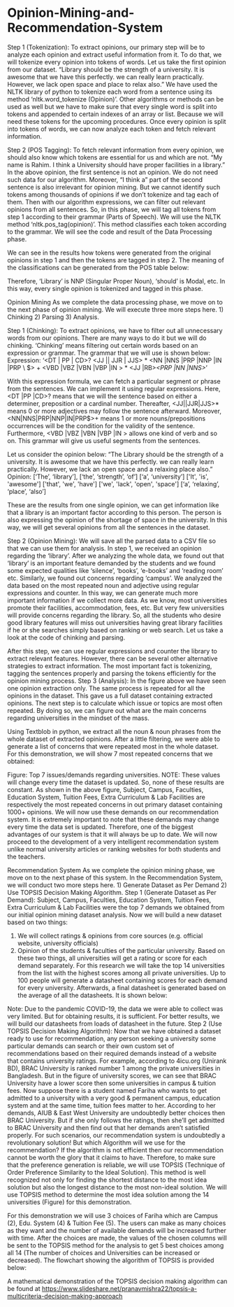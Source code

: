 # Opinion-Mining-and-Recommendation-System

Step 1 (Tokenization):
To extract opinions, our primary step will be to analyze each opinion and extract useful information from it. To do that, we will tokenize every opinion into tokens of words. Let us take the first opinion from our dataset.
“Library should be the strength of a university. It is awesome that we have this perfectly. we can really learn practically. However, we lack open space and place to relax also.” 
We have used the NLTK library of python to tokenize each word from a sentence using its method ‘nltk.word_tokenize (Opinion)’. Other algorithms or methods can be used as well but we have to make sure that every single word is split into tokens and appended to certain indexes of an array or list. Because we will need these tokens for the upcoming procedures. Once every opinion is split into tokens of words, we can now analyze each token and fetch relevant information. 

Step 2 (POS Tagging):
To fetch relevant information from every opinion, we should also know which tokens are essential for us and which are not. 
“My name is Rahim. I think a University should have proper facilities in a library.” 
In the above opinion, the first sentence is not an opinion. We do not need such data for our algorithm. Moreover, “I think a” part of the second sentence is also irrelevant for opinion mining. But we cannot identify such tokens among thousands of opinions if we don’t tokenize and tag each of them. Then with our algorithm expressions, we can filter out relevant opinions from all sentences. So, in this phase, we will tag all tokens from step 1 according to their grammar (Parts of Speech). We will use the NLTK method ‘nltk.pos_tag(opinion)’. This method classifies each token according to the grammar. 
We will see the code and result of the Data Processing phase.





We can see in the results how tokens were generated from the original opinions in step 1 and then the tokens are tagged in step 2. The meaning of the classifications can be generated from the POS table below:


Therefore, ‘Library’ is NNP (Singular Proper Noun), ‘should’ is Modal, etc. In this way, every single opinion is tokenized and tagged in this phase.

Opinion Mining
As we complete the data processing phase, we move on to the next phase of opinion mining. We will execute three more steps here. 1) Chinking 2) Parsing 3) Analysis.

Step 1 (Chinking):
To extract opinions, we have to filter out all unnecessary words from our opinions. There are many ways to do it but we will do chinking. ‘Chinking’ means filtering out certain words based on an expression or grammar. The grammar that we will use is shown below:
Expression: ‘<DT | PP | CD>? <JJ || JJR | JJS> * <NN |NNS |PRP |NNP |IN |PRP \ $> + <VBD |VBZ |VBN |VBP |IN > * <JJ |RB>*<PRP |NN |NNS>*’

With this expression formula, we can fetch a particular segment or phrase from the sentences. We can implement it using regular expressions. 
Here, <DT |PP |CD>? means that we will the sentence based on either a determiner, preposition or a cardinal number. Thereafter, <JJ||JJR|JJS>* means 0 or more adjectives may follow the sentence afterward. Moreover, <NN|NNS|PRP|NNP|IN|PRP\$>+ means 1 or more nouns/prepositions occurrences will be the condition for the validity of the sentence. Furthermore, <VBD |VBZ |VBN |VBP |IN > allows one kind of verb and so on. This grammar will give us useful segments from the sentences. 

Let us consider the opinion below:
“The Library should be the strength of a university. It is awesome that we have this perfectly. we can really learn practically. However, we lack an open space and a relaxing place also.” 
Opinion: 
[‘The’, ‘library’], [‘the’, ‘strength’, ‘of’] [‘a’, ‘university’] 
['It', 'is', 'awesome'] ['that', 'we', 'have']
['we', 'lack', 'open', 'space'] [‘a’, ‘relaxing’, ‘place’, ‘also’]

These are the results from one single opinion, we can get information like that a library is an important factor according to this person. The person is also expressing the opinion of the shortage of space in the university. In this way, we will get several opinions from all the sentences in the dataset.

Step 2 (Opinion Mining):
We will save all the parsed data to a CSV file so that we can use them for analysis. In step 1, we received an opinion regarding the ‘library’. After we analyzing the whole data, we found out that ‘library’ is an important feature demanded by the students and we found some expected qualities like ‘silence’, ‘books’, ‘e-books’ and ‘reading room’ etc. Similarly, we found out concerns regarding ‘campus’. We analyzed the data based on the most repeated noun and adjective using regular expressions and counter. In this way, we can generate much more important information if we collect more data.
As we know, most universities promote their facilities, accommodation, fees, etc. But very few universities will provide concerns regarding the library. So, all the students who desire good library features will miss out universities having great library facilities if he or she searches simply based on ranking or web search. Let us take a look at the code of chinking and parsing.

 

 

After this step, we can use regular expressions and counter the library to extract relevant features. However, there can be several other alternative strategies to extract information. The most important fact is tokenizing, tagging the sentences properly and parsing the tokens efficiently for the opinion mining process.
Step 3 (Analysis):
In the figure above we have seen one opinion extraction only. The same process is repeated for all the opinions in the dataset. This gave us a full dataset containing extracted opinions. The next step is to calculate which issue or topics are most often repeated. By doing so, we can figure out what are the main concerns regarding universities in the mindset of the mass.

Using Textblob in python, we extract all the noun & noun phrases from the whole dataset of extracted opinions. After a little filtering, we were able to generate a list of concerns that were repeated most in the whole dataset. For this demonstration, we will show 7 most repeated concerns that we obtained:

 
Figure: Top 7 issues/demands regarding universities.
NOTE: These values will change every time the dataset is updated. So, none of these results are constant. 
As shown in the above figure, Subject, Campus, Faculties, Education System, Tuition Fees, Extra Curriculum & Lab Facilities are respectively the most repeated concerns in out primary dataset containing 1000+ opinions. We will now use these demands on our recommendation system. It is extremely important to note that these demands may change every time the data set is updated. Therefore, one of the biggest advantages of our system is that it will always be up to date. We will now proceed to the development of a very intelligent recommendation system unlike normal university articles or ranking websites for both students and the teachers.

Recommendation System
As we complete the opinion mining phase, we move on to the next phase of this system. In the Recommendation System, we will conduct two more steps here. 1) Generate Dataset as Per Demand 2) Use TOPSIS Decision Making Algorithm.
Step 1 (Generate Dataset as Per Demand):
Subject, Campus, Faculties, Education System, Tuition Fees, Extra Curriculum & Lab Facilities were the top 7 demands we obtained from our initial opinion mining dataset analysis. Now we will build a new dataset based on two things:
1)	We will collect ratings & opinions from core sources (e.g. official website, university officials)
2)	Opinion of the students & faculties of the particular university.
Based on these two things, all universities will get a rating or score for each demand separately. For this research we will take the top 14 universities from the list with the highest scores among all private universities. Up to 100 people will generate a datasheet containing scores for each demand for every university. Afterwards, a final datasheet is generated based on the average of all the datasheets. It is shown below:



Note: Due to the pandemic COVID-19, the data we were able to collect was very limited. But for obtaining results, it is sufficient. For better results, we will build our datasheets from loads of datasheet in the future.
Step 2 (Use TOPSIS Decision Making Algorithm):
Now that we have obtained a dataset ready to use for recommendation, any person seeking a university some particular demands can search or their own custom set of recommendations based on their required demands instead of a website that contains university ratings. 
For example, according to 4icu.org (Unirank BD), BRAC University is ranked number 1 among the private universities in Bangladesh. But in the figure of university scores, we can see that BRAC University have a lower score then some universities in campus & tuition fees. Now suppose there is a student named Fariha who wants to get admitted to a university with a very good & permanent campus, education system and at the same time, tuition fees matter to her. According to her demands, AIUB & East West University are undoubtedly better choices then BRAC University. But if she only follows the ratings, then she’ll get admitted to BRAC University and then find out that her demands aren’t satisfied properly. For such scenarios, our recommendation system is undoubtedly a revolutionary solution!
But which Algorithm will we use for the recommendation? If the algorithm is not efficient then our recommendation cannot be worth the glory that it claims to have. Therefore, to make sure that the preference generation is reliable, we will use TOPSIS (Technique of Order Preference Similarity to the Ideal Solution).
This method is well recognized not only for finding the shortest distance to the most idea solution but also the longest distance to the most non-ideal solution. We will use TOPSIS method to determine the most idea solution among the 14 universities (Figure) for this demonstration. 
 

For this demonstration we will use 3 choices of Fariha which are Campus (2), Edu. System (4) & Tuition Fee (5). The users can make as many choices as they want and the number of available demands will be increased further with time. After the choices are made, the values of the chosen columns will be sent to the TOPSIS method for the analysis to get 5 best choices among all 14 (The number of choices and Universities can be increased or decreased). The flowchart showing the algorithm of TOPSIS is provided below:


A mathematical demonstration of the TOPSIS decision making algorithm can be found at https://www.slideshare.net/pranavmishra22/topsis-a-multicriteria-decision-making-approach

